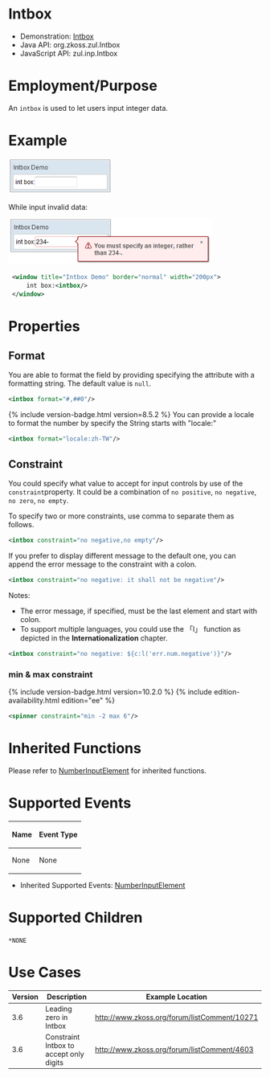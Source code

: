 # Intbox

- Demonstration: [Intbox](http://www.zkoss.org/zkdemo/input/form_sample)
- Java API: <javadoc>org.zkoss.zul.Intbox</javadoc>
- JavaScript API: <javadoc directory="jsdoc">zul.inp.Intbox</javadoc>


# Employment/Purpose

An `intbox` is used to let users input integer data.

# Example

![](/zk_component_ref/images/ZKComRef_Intbox.png)

While input invalid data:

![](/zk_component_ref/images/ZKComRef_Intbox2.png)

```xml
 <window title="Intbox Demo" border="normal" width="200px">
     int box:<intbox/>
 </window>
```

# Properties

## Format

You are able to format the field by providing specifying the attribute
with a formatting string. The default value is `null`.

```xml
<intbox format="#,##0"/>
```

{% include version-badge.html version=8.5.2 %} You can provide a locale to format
the number by specify the String starts with "locale:"

```xml
<intbox format="locale:zh-TW"/>
```

## Constraint

You could specify what value to accept for input controls by use of the
`constraint`property. It could be a combination of `no positive`,
`no negative`, `no zero`, `no empty`.

To specify two or more constraints, use comma to separate them as
follows.

```xml
<intbox constraint="no negative,no empty"/>
```

If you prefer to display different message to the default one, you can
append the error message to the constraint with a colon.

```xml
<intbox constraint="no negative: it shall not be negative"/>
```

Notes:

- The error message, if specified, must be the last element and start
  with colon.
- To support multiple languages, you could use the 「l」 function as
  depicted in the **Internationalization** chapter.

```xml
<intbox constraint="no negative: ${c:l('err.num.negative')}"/>
```

### min & max constraint
{% include version-badge.html version=10.2.0 %}
{% include edition-availability.html edition="ee" %}

```xml
<spinner constraint="min -2 max 6"/>
```

# Inherited Functions

Please refer to [NumberInputElement]({{site.baseurl}}/zk_component_ref/base_components/numberinputelement)
for inherited functions.

# Supported Events

<table>
<thead>
<tr class="header">
<th><center>
<p>Name</p>
</center></th>
<th><center>
<p>Event Type</p>
</center></th>
</tr>
</thead>
<tbody>
<tr class="odd">
<td><p>None</p></td>
<td><p>None</p></td>
</tr>
</tbody>
</table>

- Inherited Supported Events: [NumberInputElement]({{site.baseurl}}/zk_component_ref/base_components/numberinputelement#Supported_Events)

# Supported Children

`*NONE`

# Use Cases

| Version | Description                             | Example Location                                                                               |
|---------|-----------------------------------------|------------------------------------------------------------------------------------------------|
| 3.6     | Leading zero in Intbox                  | [<http://www.zkoss.org/forum/listComment/10271>](http://www.zkoss.org/forum/listComment/10271) |
| 3.6     | Constraint Intbox to accept only digits | [<http://www.zkoss.org/forum/listComment/4603>](http://www.zkoss.org/forum/listComment/4603)   |
